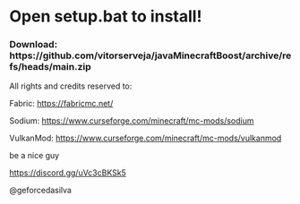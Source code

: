 <h1>Open setup.bat to install!</h1>

<h3>Download: https://github.com/vitorserveja/javaMinecraftBoost/archive/refs/heads/main.zip </h3>

All rights and credits reserved to:

Fabric: https://fabricmc.net/ <p>
Sodium: https://www.curseforge.com/minecraft/mc-mods/sodium <p>
VulkanMod: https://www.curseforge.com/minecraft/mc-mods/vulkanmod

be a nice guy

https://discord.gg/uVc3cBKSk5<p>
@geforcedasilva
